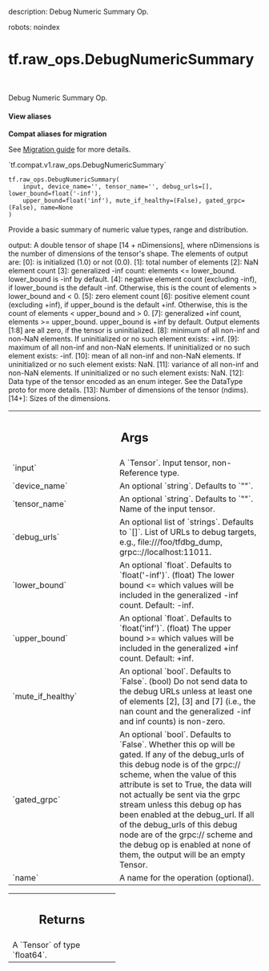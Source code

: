 description: Debug Numeric Summary Op.

robots: noindex

# tf.raw_ops.DebugNumericSummary

<!-- Insert buttons and diff -->

<table class="tfo-notebook-buttons tfo-api nocontent" align="left">

</table>



Debug Numeric Summary Op.

<section class="expandable">
  <h4 class="showalways">View aliases</h4>
  <p>
<b>Compat aliases for migration</b>
<p>See
<a href="https://www.tensorflow.org/guide/migrate">Migration guide</a> for
more details.</p>
<p>`tf.compat.v1.raw_ops.DebugNumericSummary`</p>
</p>
</section>

<pre class="devsite-click-to-copy prettyprint lang-py tfo-signature-link">
<code>tf.raw_ops.DebugNumericSummary(
    input, device_name='', tensor_name='', debug_urls=[], lower_bound=float('-inf'),
    upper_bound=float('inf'), mute_if_healthy=(False), gated_grpc=(False), name=None
)
</code></pre>



<!-- Placeholder for "Used in" -->

Provide a basic summary of numeric value types, range and distribution.

output: A double tensor of shape [14 + nDimensions], where nDimensions is the
  number of dimensions of the tensor's shape. The elements of output are:
  [0]: is initialized (1.0) or not (0.0).
  [1]: total number of elements
  [2]: NaN element count
  [3]: generalized -inf count: elements <= lower_bound. lower_bound is -inf by
    default.
  [4]: negative element count (excluding -inf), if lower_bound is the default
    -inf. Otherwise, this is the count of elements > lower_bound and < 0.
  [5]: zero element count
  [6]: positive element count (excluding +inf), if upper_bound is the default
    +inf. Otherwise, this is the count of elements < upper_bound and > 0.
  [7]: generalized +inf count, elements >= upper_bound. upper_bound is +inf by
    default.
Output elements [1:8] are all zero, if the tensor is uninitialized.
  [8]: minimum of all non-inf and non-NaN elements.
       If uninitialized or no such element exists: +inf.
  [9]: maximum of all non-inf and non-NaN elements.
       If uninitialized or no such element exists: -inf.
  [10]: mean of all non-inf and non-NaN elements.
        If uninitialized or no such element exists: NaN.
  [11]: variance of all non-inf and non-NaN elements.
        If uninitialized or no such element exists: NaN.
  [12]: Data type of the tensor encoded as an enum integer. See the DataType
        proto for more details.
  [13]: Number of dimensions of the tensor (ndims).
  [14+]: Sizes of the dimensions.

<!-- Tabular view -->
 <table class="responsive fixed orange">
<colgroup><col width="214px"><col></colgroup>
<tr><th colspan="2"><h2 class="add-link">Args</h2></th></tr>

<tr>
<td>
`input`
</td>
<td>
A `Tensor`. Input tensor, non-Reference type.
</td>
</tr><tr>
<td>
`device_name`
</td>
<td>
An optional `string`. Defaults to `""`.
</td>
</tr><tr>
<td>
`tensor_name`
</td>
<td>
An optional `string`. Defaults to `""`.
Name of the input tensor.
</td>
</tr><tr>
<td>
`debug_urls`
</td>
<td>
An optional list of `strings`. Defaults to `[]`.
List of URLs to debug targets, e.g.,
file:///foo/tfdbg_dump, grpc:://localhost:11011.
</td>
</tr><tr>
<td>
`lower_bound`
</td>
<td>
An optional `float`. Defaults to `float('-inf')`.
(float) The lower bound <= which values will be included in the
generalized -inf count. Default: -inf.
</td>
</tr><tr>
<td>
`upper_bound`
</td>
<td>
An optional `float`. Defaults to `float('inf')`.
(float) The upper bound >= which values will be included in the
generalized +inf count. Default: +inf.
</td>
</tr><tr>
<td>
`mute_if_healthy`
</td>
<td>
An optional `bool`. Defaults to `False`.
(bool) Do not send data to the debug URLs unless at least one
of elements [2], [3] and [7] (i.e., the nan count and the generalized -inf and
inf counts) is non-zero.
</td>
</tr><tr>
<td>
`gated_grpc`
</td>
<td>
An optional `bool`. Defaults to `False`.
Whether this op will be gated. If any of the debug_urls of this
debug node is of the grpc:// scheme, when the value of this attribute is set
to True, the data will not actually be sent via the grpc stream unless this
debug op has been enabled at the debug_url. If all of the debug_urls of this
debug node are of the grpc:// scheme and the debug op is enabled at none of
them, the output will be an empty Tensor.
</td>
</tr><tr>
<td>
`name`
</td>
<td>
A name for the operation (optional).
</td>
</tr>
</table>



<!-- Tabular view -->
 <table class="responsive fixed orange">
<colgroup><col width="214px"><col></colgroup>
<tr><th colspan="2"><h2 class="add-link">Returns</h2></th></tr>
<tr class="alt">
<td colspan="2">
A `Tensor` of type `float64`.
</td>
</tr>

</table>

